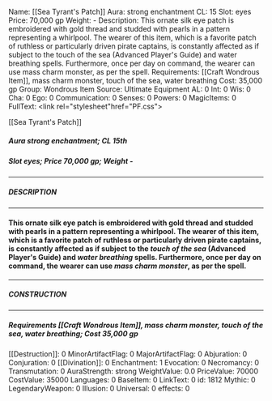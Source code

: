 Name: [[Sea Tyrant's Patch]]
Aura: strong enchantment
CL: 15
Slot: eyes
Price: 70,000 gp
Weight: -
Description: This ornate silk eye patch is embroidered with gold thread and studded with pearls in a pattern representing a whirlpool. The wearer of this item, which is a favorite patch of ruthless or particularly driven pirate captains, is constantly affected as if subject to the touch of the sea (Advanced Player's Guide) and water breathing spells. Furthermore, once per day on command, the wearer can use mass charm monster, as per the spell.
Requirements: [[Craft Wondrous Item]], mass charm monster, touch of the sea, water breathing
Cost: 35,000 gp
Group: Wondrous Item
Source: Ultimate Equipment
AL: 0
Int: 0
Wis: 0
Cha: 0
Ego: 0
Communication: 0
Senses: 0
Powers: 0
MagicItems: 0
FullText: <link rel="stylesheet"href="PF.css"><div class="heading"><p class="alignleft">[[Sea Tyrant's Patch]]</p><div style="clear: both;"></div></div><div><h5><b>Aura </b>strong enchantment; <b>CL </b>15th</h5><h5><b>Slot </b>eyes; <b>Price </b>70,000 gp; <b>Weight </b>-</h5></div><hr/><div><h5><b>DESCRIPTION</b></h5></div><hr/><div><h4><p>This ornate silk eye patch is embroidered with gold thread and studded with pearls in a pattern representing a whirlpool. The wearer of this item, which is a favorite patch of ruthless or particularly driven pirate captains, is constantly affected as if subject to the <i>touch of the sea</i> (Advanced Player's Guide) and <i>water breathing</i> spells. Furthermore, once per day on command, the wearer can use <i>mass charm monster</i>, as per the spell.</p></h4></div><hr/><div><h5><b>CONSTRUCTION</b></h5></div><hr/><div><h5><b>Requirements </b>[[Craft Wondrous Item]], <i>mass charm monster</i>, <i>touch of the sea</i>, <i>water breathing</i>; <b>Cost </b>35,000 gp</h5></div>
[[Destruction]]: 0
MinorArtifactFlag: 0
MajorArtifactFlag: 0
Abjuration: 0
Conjuration: 0
[[Divination]]: 0
Enchantment: 1
Evocation: 0
Necromancy: 0
Transmutation: 0
AuraStrength: strong
WeightValue: 0.0
PriceValue: 70000
CostValue: 35000
Languages: 0
BaseItem: 0
LinkText: 0
id: 1812
Mythic: 0
LegendaryWeapon: 0
Illusion: 0
Universal: 0
effects: 0
